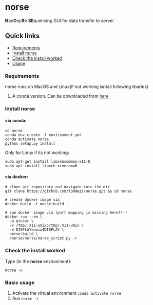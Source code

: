 # norse



**N**an**O**op**R**e **SE**quencing 
GUI for data transfer to server


## Quick links
  * [Requirements](#requirements)
  * [Install norse](#install-norse)
  * [Check the install worked](#check-the-install-worked)
  * [Usage](#basic-usage)

### Requirements

norse runs on MacOS and Linux(if not working isntall following libaries)
1. A conda version. Can be downloaded from [here](https://www.anaconda.com/products/individual)




### Install norse
#### via conda:

```shell=
cd norse
conda env create -f environment.yml
conda activate norse
python setup.py install
````

Only for Linux if its not working:
```shell=
sudo apt-get install libxkbcommon-x11-0
sudo apt install libxcb-xinerama0
``` 

#### via docker:
```
# clone git repository and navigate into the dir
git clone https://github.com/t3ddezz/norse.git && cd norse

# create docker image via
docker build -t norse:build .

# run docker image via (port mapping is missing here!!!)
docker run --rm \
  -u qtuser \
  -v /tmp/.X11-unix:/tmp/.X11-unix \
  -e DISPLAY=unix$DISPLAY \
  norse:build \
  /norse/norse/norse_script.py -r
```



### Check the install worked

Type (in the <strong>norse</strong> environment):

```
norse -v
```

### Basic usage

1. Activate the virtual environment ``conda activate norse``
2. Run ``norse -r``



